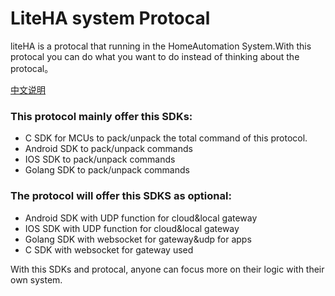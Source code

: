 # LiteHA system Protocal

liteHA is a protocal that running in the HomeAutomation System.With this protocal you can do what you want to do instead of thinking about the protocal。

[中文说明](https://github.com/fghjhuang/LiteHA_Protocal/blob/master/README_CHN.md)

### This protocol mainly offer this SDKs:

* C SDK for MCUs to pack/unpack the total command of this protocol.
* Android SDK to pack/unpack commands
* IOS SDK to pack/unpack commands
* Golang SDK to pack/unpack commands

### The protocol will offer this SDKS as optional:

* Android SDK with UDP function for cloud&local gateway
* IOS SDK with UDP function for cloud&local gateway
* Golang SDK with websocket for gateway&udp for apps
* C SDK with websocket for gateway used

With this SDKs and protocal, anyone can focus more on their logic with their own system.